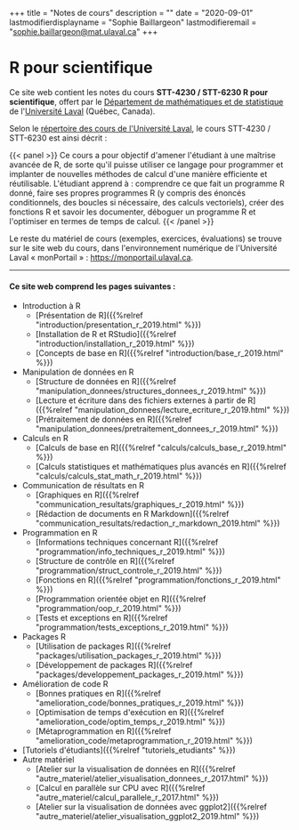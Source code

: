 +++
title = "Notes de cours"
description = ""
date = "2020-09-01"
lastmodifierdisplayname = "Sophie Baillargeon"
lastmodifieremail = "sophie.baillargeon@mat.ulaval.ca"
+++

# R pour scientifique

Ce site web contient les notes du cours **STT-4230 / STT-6230 R pour scientifique**, offert par le [Département de mathématiques et de statistique](https://www.mat.ulaval.ca/accueil/) de l'[Université Laval](https://www.ulaval.ca/) (Québec, Canada).

Selon le [répertoire des cours de l'Université Laval](https://www.ulaval.ca/les-etudes/cours/repertoire/detailsCours/stt-4230-r-pour-scientifique.html), le cours STT-4230 / STT-6230 est ainsi décrit :

{{< panel >}}
Ce cours a pour objectif d'amener l'étudiant à une maîtrise avancée de R, de sorte qu'il puisse utiliser ce langage pour programmer et implanter de nouvelles méthodes de calcul d'une manière efficiente et réutilisable. L'étudiant apprend à : comprendre ce que fait un programme R donné, faire ses propres programmes R (y compris des énoncés conditionnels, des boucles si nécessaire, des calculs vectoriels), créer des fonctions R et savoir les documenter, déboguer un programme R et l'optimiser en termes de temps de calcul.
{{< /panel >}}

Le reste du matériel de cours (exemples, exercices, évaluations) se trouve sur le site web du cours, dans l'environnement numérique de l'Université Laval «&nbsp;monPortail&nbsp;» : https://monportail.ulaval.ca.

***

#### Ce site web comprend les pages suivantes : 

* Introduction à R
    * [Présentation de R]({{%relref "introduction/presentation_r_2019.html" %}})
    * [Installation de R et RStudio]({{%relref "introduction/installation_r_2019.html" %}})
    * [Concepts de base en R]({{%relref "introduction/base_r_2019.html" %}})
* Manipulation de données en R
    * [Structure de données en R]({{%relref "manipulation_donnees/structures_donnees_r_2019.html" %}})
    * [Lecture et écriture dans des fichiers externes à partir de R]({{%relref "manipulation_donnees/lecture_ecriture_r_2019.html" %}})
    * [Prétraitement de données en R]({{%relref "manipulation_donnees/pretraitement_donnees_r_2019.html" %}})
* Calculs en R
    * [Calculs de base en R]({{%relref "calculs/calculs_base_r_2019.html" %}})
    * [Calculs statistiques et mathématiques plus avancés en R]({{%relref "calculs/calculs_stat_math_r_2019.html" %}})
* Communication de résultats en R
    * [Graphiques en R]({{%relref "communication_resultats/graphiques_r_2019.html" %}})
    * [Rédaction de documents en R Markdown]({{%relref "communication_resultats/redaction_r_markdown_2019.html" %}})
* Programmation en R
    * [Informations techniques concernant R]({{%relref "programmation/info_techniques_r_2019.html" %}})
    * [Structure de contrôle en R]({{%relref "programmation/struct_controle_r_2019.html" %}})
    * [Fonctions en R]({{%relref "programmation/fonctions_r_2019.html" %}})
    * [Programmation orientée objet en R]({{%relref "programmation/oop_r_2019.html" %}})
    * [Tests et exceptions en R]({{%relref "programmation/tests_exceptions_r_2019.html" %}})
* Packages R
    * [Utilisation de packages R]({{%relref "packages/utilisation_packages_r_2019.html" %}})
    * [Développement de packages R]({{%relref "packages/developpement_packages_r_2019.html" %}})
* Amélioration de code R
    * [Bonnes pratiques en R]({{%relref "amelioration_code/bonnes_pratiques_r_2019.html" %}})
    * [Optimisation de temps d'exécution en R]({{%relref "amelioration_code/optim_temps_r_2019.html" %}})
    * [Métaprogrammation en R]({{%relref "amelioration_code/metaprogrammation_r_2019.html" %}})
* [Tutoriels d'étudiants]({{%relref "tutoriels_etudiants" %}})
* Autre matériel
    * [Atelier sur la visualisation de données en R]({{%relref "autre_materiel/atelier_visualisation_donnees_r_2017.html" %}})
    * [Calcul en parallèle sur CPU avec R]({{%relref "autre_materiel/calcul_parallele_r_2017.html" %}})
    * [Atelier sur la visualisation de données avec ggplot2]({{%relref "autre_materiel/atelier_visualisation_ggplot2_2019.html" %}})



